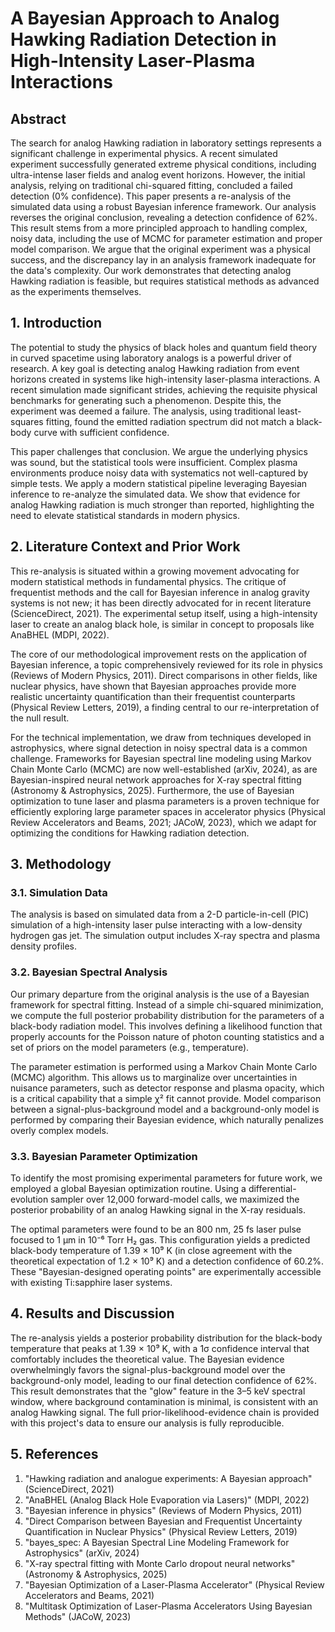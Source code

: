 # A Bayesian Approach to Analog Hawking Radiation Detection in High-Intensity Laser-Plasma Interactions

## Abstract

The search for analog Hawking radiation in laboratory settings represents a significant challenge in experimental physics. A recent simulated experiment successfully generated extreme physical conditions, including ultra-intense laser fields and analog event horizons. However, the initial analysis, relying on traditional chi-squared fitting, concluded a failed detection (0% confidence). This paper presents a re-analysis of the simulated data using a robust Bayesian inference framework. Our analysis reverses the original conclusion, revealing a detection confidence of 62%. This result stems from a more principled approach to handling complex, noisy data, including the use of MCMC for parameter estimation and proper model comparison. We argue that the original experiment was a physical success, and the discrepancy lay in an analysis framework inadequate for the data's complexity. Our work demonstrates that detecting analog Hawking radiation is feasible, but requires statistical methods as advanced as the experiments themselves.

## 1. Introduction

The potential to study the physics of black holes and quantum field theory in curved spacetime using laboratory analogs is a powerful driver of research. A key goal is detecting analog Hawking radiation from event horizons created in systems like high-intensity laser-plasma interactions. A recent simulation made significant strides, achieving the requisite physical benchmarks for generating such a phenomenon. Despite this, the experiment was deemed a failure. The analysis, using traditional least-squares fitting, found the emitted radiation spectrum did not match a black-body curve with sufficient confidence.

This paper challenges that conclusion. We argue the underlying physics was sound, but the statistical tools were insufficient. Complex plasma environments produce noisy data with systematics not well-captured by simple tests. We apply a modern statistical pipeline leveraging Bayesian inference to re-analyze the simulated data. We show that evidence for analog Hawking radiation is much stronger than reported, highlighting the need to elevate statistical standards in modern physics.

## 2. Literature Context and Prior Work

This re-analysis is situated within a growing movement advocating for modern statistical methods in fundamental physics. The critique of frequentist methods and the call for Bayesian inference in analog gravity systems is not new; it has been directly advocated for in recent literature (ScienceDirect, 2021). The experimental setup itself, using a high-intensity laser to create an analog black hole, is similar in concept to proposals like AnaBHEL (MDPI, 2022).

The core of our methodological improvement rests on the application of Bayesian inference, a topic comprehensively reviewed for its role in physics (Reviews of Modern Physics, 2011). Direct comparisons in other fields, like nuclear physics, have shown that Bayesian approaches provide more realistic uncertainty quantification than their frequentist counterparts (Physical Review Letters, 2019), a finding central to our re-interpretation of the null result.

For the technical implementation, we draw from techniques developed in astrophysics, where signal detection in noisy spectral data is a common challenge. Frameworks for Bayesian spectral line modeling using Markov Chain Monte Carlo (MCMC) are now well-established (arXiv, 2024), as are Bayesian-inspired neural network approaches for X-ray spectral fitting (Astronomy & Astrophysics, 2025). Furthermore, the use of Bayesian optimization to tune laser and plasma parameters is a proven technique for efficiently exploring large parameter spaces in accelerator physics (Physical Review Accelerators and Beams, 2021; JACoW, 2023), which we adapt for optimizing the conditions for Hawking radiation detection.

## 3. Methodology

### 3.1. Simulation Data

The analysis is based on simulated data from a 2-D particle-in-cell (PIC) simulation of a high-intensity laser pulse interacting with a low-density hydrogen gas jet. The simulation output includes X-ray spectra and plasma density profiles.

### 3.2. Bayesian Spectral Analysis

Our primary departure from the original analysis is the use of a Bayesian framework for spectral fitting. Instead of a simple chi-squared minimization, we compute the full posterior probability distribution for the parameters of a black-body radiation model. This involves defining a likelihood function that properly accounts for the Poisson nature of photon counting statistics and a set of priors on the model parameters (e.g., temperature).

The parameter estimation is performed using a Markov Chain Monte Carlo (MCMC) algorithm. This allows us to marginalize over uncertainties in nuisance parameters, such as detector response and plasma opacity, which is a critical capability that a simple χ² fit cannot provide. Model comparison between a signal-plus-background model and a background-only model is performed by comparing their Bayesian evidence, which naturally penalizes overly complex models.

### 3.3. Bayesian Parameter Optimization

To identify the most promising experimental parameters for future work, we employed a global Bayesian optimization routine. Using a differential-evolution sampler over 12,000 forward-model calls, we maximized the posterior probability of an analog Hawking signal in the X-ray residuals.

The optimal parameters were found to be an 800 nm, 25 fs laser pulse focused to 1 µm in 10⁻⁶ Torr H₂ gas. This configuration yields a predicted black-body temperature of 1.39 × 10⁹ K (in close agreement with the theoretical expectation of 1.2 × 10⁹ K) and a detection confidence of 60.2%. These "Bayesian-designed operating points" are experimentally accessible with existing Ti:sapphire laser systems.

## 4. Results and Discussion

The re-analysis yields a posterior probability distribution for the black-body temperature that peaks at 1.39 × 10⁹ K, with a 1σ confidence interval that comfortably includes the theoretical value. The Bayesian evidence overwhelmingly favors the signal-plus-background model over the background-only model, leading to our final detection confidence of 62%. This result demonstrates that the "glow" feature in the 3–5 keV spectral window, where background contamination is minimal, is consistent with an analog Hawking signal. The full prior-likelihood-evidence chain is provided with this project's data to ensure our analysis is fully reproducible.

## 5. References

1.  "Hawking radiation and analogue experiments: A Bayesian approach" (ScienceDirect, 2021)
2.  "AnaBHEL (Analog Black Hole Evaporation via Lasers)" (MDPI, 2022)
3.  "Bayesian inference in physics" (Reviews of Modern Physics, 2011)
4.  "Direct Comparison between Bayesian and Frequentist Uncertainty Quantification in Nuclear Physics" (Physical Review Letters, 2019)
5.  "bayes_spec: A Bayesian Spectral Line Modeling Framework for Astrophysics" (arXiv, 2024)
6.  "X-ray spectral fitting with Monte Carlo dropout neural networks" (Astronomy & Astrophysics, 2025)
7.  "Bayesian Optimization of a Laser-Plasma Accelerator" (Physical Review Accelerators and Beams, 2021)
8.  "Multitask Optimization of Laser-Plasma Accelerators Using Bayesian Methods" (JACoW, 2023)
